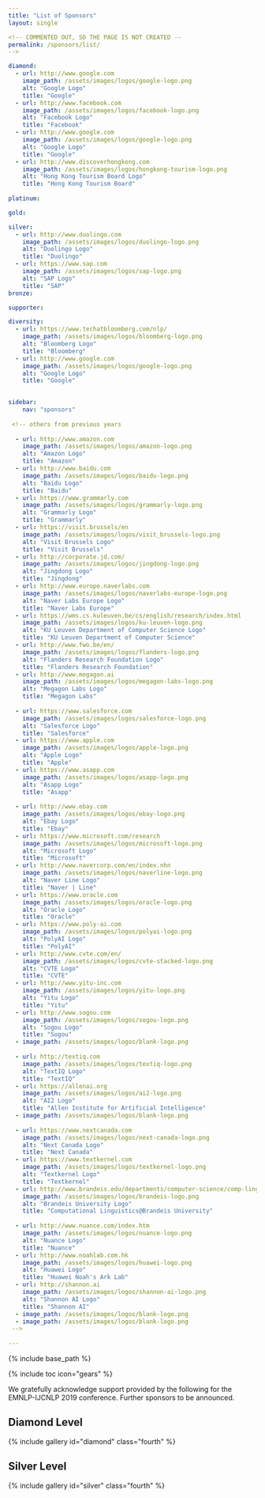 ```yaml
---
title: "List of Sponsors"
layout: single

<!-- COMMENTED OUT, SO THE PAGE IS NOT CREATED --
permalink: /sponsors/list/
-->

diamond:
  - url: http://www.google.com
    image_path: /assets/images/logos/google-logo.png
    alt: "Google Logo"
    title: "Google"
  - url: http://www.facebook.com
    image_path: /assets/images/logos/facebook-logo.png
    alt: "Facebook Logo"
    title: "Facebook"
  - url: http://www.google.com
    image_path: /assets/images/logos/google-logo.png
    alt: "Google Logo"
    title: "Google"
  - url: http://www.discoverhongkong.com
    image_path: /assets/images/logos/hongkong-tourism-logo.png
    alt: "Hong Kong Tourism Board Logo"
    title: "Hong Kong Tourism Board"
    
platinum:

gold:

silver:
  - url: http://www.duolingo.com
    image_path: /assets/images/logos/duolingo-logo.png
    alt: "Duolingo Logo"
    title: "Duolingo"
  - url: https://www.sap.com
    image_path: /assets/images/logos/sap-logo.png
    alt: "SAP Logo"
    title: "SAP" 
bronze:

supporter:

diversity:
  - url: https://www.techatbloomberg.com/nlp/
    image_path: /assets/images/logos/bloomberg-logo.png
    alt: "Bloomberg Logo"
    title: "Bloomberg"
  - url: http://www.google.com
    image_path: /assets/images/logos/google-logo.png
    alt: "Google Logo"
    title: "Google"
    

sidebar: 
    nav: "sponsors"
    
 <!-- others from previous years
 
  - url: http://www.amazon.com
    image_path: /assets/images/logos/amazon-logo.png
    alt: "Amazon Logo"
    title: "Amazon"
  - url: http://www.baidu.com
    image_path: /assets/images/logos/baidu-logo.png
    alt: "Baidu Logo"
    title: "Baidu"
  - url: https://www.grammarly.com
    image_path: /assets/images/logos/grammarly-logo.png
    alt: "Grammarly Logo"
    title: "Grammarly"
  - url: https://visit.brussels/en
    image_path: /assets/images/logos/visit_brussels-logo.png
    alt: "Visit Brussels Logo"
    title: "Visit Brussels"
  - url: http://corporate.jd.com/
    image_path: /assets/images/logos/jingdong-logo.png
    alt: "Jingdong Logo"
    title: "Jingdong"
  - url: http://www.europe.naverlabs.com
    image_path: /assets/images/logos/naverlabs-europe-logo.png
    alt: "Naver Labs Europe Logo"
    title: "Naver Labs Europe"
  - url: https://wms.cs.kuleuven.be/cs/english/research/index.html
    image_path: /assets/images/logos/ku-leuven-logo.png
    alt: "KU Leuven Department of Computer Science Logo"
    title: "KU Leuven Department of Computer Science"
  - url: http://www.fwo.be/en/ 
    image_path: /assets/images/logos/flanders-logo.png
    alt: "Flanders Research Foundation Logo"
    title: "Flanders Research Foundation"
  - url: http://www.megagon.ai 
    image_path: /assets/images/logos/megagon-labs-logo.png
    alt: "Megagon Labs Logo"
    title: "Megagon Labs"
    
  - url: https://www.salesforce.com
    image_path: /assets/images/logos/salesforce-logo.png
    alt: "Salesforce Logo"
    title: "Salesforce"
  - url: https://www.apple.com
    image_path: /assets/images/logos/apple-logo.png
    alt: "Apple Logo"
    title: "Apple"
  - url: https://www.asapp.com
    image_path: /assets/images/logos/asapp-logo.png
    alt: "Asapp Logo"
    title: "Asapp"
    
  - url: http://www.ebay.com
    image_path: /assets/images/logos/ebay-logo.png
    alt: "Ebay Logo"
    title: "Ebay"
  - url: https://www.microsoft.com/research
    image_path: /assets/images/logos/microsoft-logo.png
    alt: "Microsoft Logo"
    title: "Microsoft"
  - url: http://www.navercorp.com/en/index.nhn
    image_path: /assets/images/logos/naverline-logo.png
    alt: "Naver Line Logo"
    title: "Naver | Line"
  - url: https://www.oracle.com
    image_path: /assets/images/logos/oracle-logo.png
    alt: "Oracle Logo"
    title: "Oracle"
  - url: https://www.poly-ai.com
    image_path: /assets/images/logos/polyai-logo.png
    alt: "PolyAI Logo"
    title: "PolyAI"
  - url: http://www.cvte.com/en/
    image_path: /assets/images/logos/cvte-stacked-logo.png
    alt: "CVTE Logo"
    title: "CVTE"
  - url: http://www.yitu-inc.com
    image_path: /assets/images/logos/yitu-logo.png
    alt: "Yitu Logo"
    title: "Yitu"
  - url: http://www.sogou.com
    image_path: /assets/images/logos/sogou-logo.png
    alt: "Sogou Logo"
    title: "Sogou"
  - image_path: /assets/images/logos/blank-logo.png
  
  - url: http://textiq.com
    image_path: /assets/images/logos/textiq-logo.png
    alt: "TextIQ Logo"
    title: "TextIQ"
  - url: https://allenai.org
    image_path: /assets/images/logos/ai2-logo.png
    alt: "AI2 Logo"
    title: "Allen Institute for Artificial Intelligence"
  - image_path: /assets/images/logos/blank-logo.png
  
  - url: https://www.nextcanada.com
    image_path: /assets/images/logos/next-canada-logo.png
    alt: "Next Canada Logo"
    title: "Next Canada"
  - url: https://www.textkernel.com
    image_path: /assets/images/logos/textkernel-logo.png
    alt: "Textkernel Logo"
    title: "Textkernel"
  - url: http://www.brandeis.edu/departments/computer-science/comp-linguistics/
    image_path: /assets/images/logos/brandeis-logo.png
    alt: "Brandeis University Logo"
    title: "Computational Linguistics@Brandeis University"
 
  - url: http://www.nuance.com/index.htm
    image_path: /assets/images/logos/nuance-logo.png
    alt: "Nuance Logo"
    title: "Nuance"
  - url: http://www.noahlab.com.hk
    image_path: /assets/images/logos/huawei-logo.png
    alt: "Huawei Logo"
    title: "Huawei Noah's Ark Lab"
  - url: http://shannon.ai
    image_path: /assets/images/logos/shannon-ai-logo.png
    alt: "Shannon AI Logo"
    title: "Shannon AI"
  - image_path: /assets/images/logos/blank-logo.png
  - image_path: /assets/images/logos/blank-logo.png
 -->   
    
---
```

{% include base_path %}

{% include toc icon="gears" %}

We gratefully acknowledge support provided by the following for the EMNLP-IJCNLP 2019 conference.
Further sponsors to be announced.

## Diamond Level

{% include gallery id="diamond" class="fourth" %}

<!--
## Platinum Tier

{% include gallery id="platinum" class="fourth" %}

## Gold Tier

{% include gallery id="gold" class="fourth" %}
-->


## Silver Level

{% include gallery id="silver" class="fourth" %}



<!--
## Bronze Tier

{% include gallery id="bronze" class="fourth" %}

## Supporter Tier

{% include gallery id="supporter" class="fourth" %}

<div class="text-center"> 
<a href="/sponsors/benefits/"><button class="btn btn--large btn--inverse">Sponsorship Tiers &amp; Pricing</button></a>
</div>
-->
<br/>
